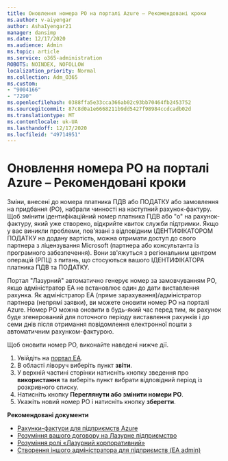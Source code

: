 ```yaml
---
title: Оновлення номера PO на порталі Azure – Рекомендовані кроки
ms.author: v-aiyengar
author: AshaIyengar21
manager: dansimp
ms.date: 12/17/2020
ms.audience: Admin
ms.topic: article
ms.service: o365-administration
ROBOTS: NOINDEX, NOFOLLOW
localization_priority: Normal
ms.collection: Adm_O365
ms.custom:
- "9004166"
- "7290"
ms.openlocfilehash: 0388ffa5e33cca366ab02c93bb70464fb2453752
ms.sourcegitcommit: 87c8d0a1e6668211b9dd5427f98984ccdcadb02d
ms.translationtype: MT
ms.contentlocale: uk-UA
ms.lasthandoff: 12/17/2020
ms.locfileid: "49714951"
---
```

# <a name="update-po-number-in-azure-ea-portal---recommended-steps"></a>Оновлення номера PO на порталі Azure – Рекомендовані кроки

Зміни, внесені до номера платника ПДВ або ПОДАТКУ або замовлення на придбання (PO), набрали чинності на наступний рахунок-фактуру. Щоб змінити ідентифікаційний номер платника ПДВ або "о" на рахунок-фактуру, який уже створено, відкрийте квиток служби підтримки. Якщо у вас виникли проблеми, пов'язані з відповідним ІДЕНТИФІКАТОРОМ ПОДАТКУ на додану вартість, можна отримати доступ до свого партнера з ліцензування Microsoft (партнера або консультанта із програмного забезпечення). Вони зв'яжуться з регіональним центром операцій (РПЦ) з питань, що стосуються вашого ІДЕНТИФІКАТОРА платника ПДВ та ПОДАТКУ. 

Портал "Лазурний" автоматично генерує номер за замовчуванням PO, якщо адміністратор EA не встановлює один до дати виставлення рахунка. Як адміністратор EA (пряме зарахування)/адміністратор партнера (непрямі заявки), ви можете оновити номер PO на порталі Azure. Номер PO можна оновити в будь-який час перед тим, як рахунок буде згенерований для поточного періоду виставлення рахунків і до семи днів після отримання повідомлення електронної пошти з автоматичним рахунком-фактурою.    

Щоб оновити номер PO, виконайте наведені нижче дії.

1. Увійдіть на [портал EA](https://ea.azure.com/).
1. В області ліворуч виберіть пункт **звіти**.
1. У верхній частині сторінки натисніть кнопку зведення про **використання** та виберіть пункт вибрати відповідний період із розкривного списку.
1. Натисніть кнопку **Переглянути або змінити номери PO**.
1. Укажіть новий номер PO і натисніть кнопку **зберегти**.

**Рекомендовані документи** 

- [Рахунки-фактури для підприємств Azure](https://docs.microsoft.com/azure/billing/billing-ea-portal-enrollment-invoices) 
- [Розуміння вашого договору на Лазурне підприємство](https://docs.microsoft.com/azure/billing/billing-understand-your-bill-ea)  
- [Розуміння ролі «Лазурний корпоративний»](https://docs.microsoft.com/azure/billing/billing-understand-your-bill-ea) 
- [Створення іншого адміністратора для підприємств (EA admin)](https://docs.microsoft.com/azure/cost-management-billing/manage/ea-portal-administration#create-another-enterprise-administrator) 
